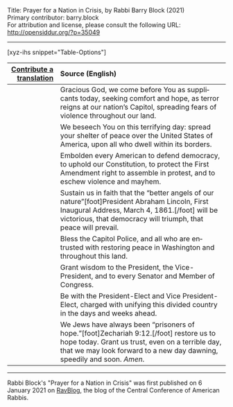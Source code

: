 <html>
<head></head>
<body>
Title: Prayer for a Nation in Crisis, by Rabbi Barry Block (2021)<br />
Primary contributor: barry.block<br />
For attribution and license, please consult the following URL: <a href="http://opensiddur.org/?p=35049">http://opensiddur.org/?p=35049</a>
<p />
<hr />

[xyz-ihs snippet="Table-Options"]<table style="margin-left: auto; margin-right: auto;" class="draggable">
<thead><tr><th id="x" style="text-align: right;"><a href="/translate/" target="_blank" rel="noopener">Contribute a translation</a></th><th style="text-align: left;">Source (English)</th></tr></thead>
<tbody>
<tr><td style="vertical-align:top;">
<div class="liturgy" lang="he">

</span></div></td>
 
<td style="vertical-align:top;">
<div class="english" lang="en">
Gracious God,
we come before You as supplicants today,
seeking comfort and hope,
as terror reigns at our nation’s Capitol,
spreading fears of violence throughout our land.
</div></td></tr>


<tr><td style="vertical-align:top;">
<div class="liturgy" lang="he">

</span></div></td>
 
<td style="vertical-align:top;">
<div class="english" lang="en">
We beseech You on this terrifying day:
spread your shelter of peace
over the United States of America,
upon all who dwell within its borders.
</div></td></tr>


<tr><td style="vertical-align:top;">
<div class="liturgy" lang="he">

</span></div></td>
 
<td style="vertical-align:top;">
<div class="english" lang="en">
Embolden every American
to defend democracy,
to uphold our Constitution,
to protect the First Amendment right to assemble in protest,
and to eschew violence and mayhem.
</div></td></tr>


<tr><td style="vertical-align:top;">
<div class="liturgy" lang="he">

</span></div></td>
 
<td style="vertical-align:top;">
<div class="english" lang="en">
Sustain us in faith
that the “better angels of our nature”[foot]President Abraham Lincoln, First Inaugural Address, March 4, 1861.[/foot] will be victorious,
that democracy will triumph,
that peace will prevail.
</div></td></tr>


<tr><td style="vertical-align:top;">
<div class="liturgy" lang="he">

</span></div></td>
 
<td style="vertical-align:top;">
<div class="english" lang="en">
Bless the Capitol Police,
and all who are entrusted with restoring peace in Washington
and throughout this land.
</div></td></tr>


<tr><td style="vertical-align:top;">
<div class="liturgy" lang="he">

</span></div></td>
 
<td style="vertical-align:top;">
<div class="english" lang="en">
Grant wisdom to
the President,
the Vice-President,
and to every Senator and Member of Congress.
</div></td></tr>


<tr><td style="vertical-align:top;">
<div class="liturgy" lang="he">

</span></div></td>
 
<td style="vertical-align:top;">
<div class="english" lang="en">
Be with the President-Elect and Vice President-Elect,
charged with unifying
this divided country
in the days and weeks ahead.
</div></td></tr>


<tr><td style="vertical-align:top;">
<div class="liturgy" lang="he">

</span></div></td>
 
<td style="vertical-align:top;">
<div class="english" lang="en">
We Jews have always been
“prisoners of hope.”[foot]Zechariah 9:12.[/foot]
restore us to hope today.
Grant us trust,
even on a terrible day,
that we may look forward to a new day dawning,
speedily and soon.
<em>Amen</em>.
</div></td></tr>
</tbody></table>

<hr />

Rabbi Block's "Prayer for a Nation in Crisis" was first published on 6 January 2021 on <a href="https://ravblog.ccarnet.org/2021/01/prayer-for-a-nation-in-crisis-us-capitol/">RavBlog</a>, the blog of the Central Conference of American Rabbis. 
</body>
</html>